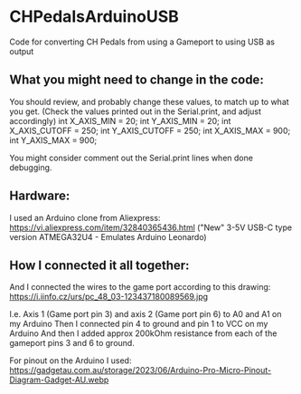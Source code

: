 # CHPedalsArduinoUSB
Code for converting CH Pedals from using a Gameport to using USB as output

What you might need to change in the code:
-----------------------------------------
You should review, and probably change these values, to match up to what you get.
(Check the values printed out in the Serial.print, and adjust accordingly)
int X_AXIS_MIN = 20;
int Y_AXIS_MIN = 20;
int X_AXIS_CUTOFF = 250;
int Y_AXIS_CUTOFF = 250;
int X_AXIS_MAX = 900;
int Y_AXIS_MAX = 900;

You might consider comment out the Serial.print lines when done debugging.

Hardware:
---------
I used an Arduino clone from Aliexpress:
https://vi.aliexpress.com/item/32840365436.html
("New" 3-5V USB-C type version ATMEGA32U4 - Emulates Arduino Leonardo)

How I connected it all together:
--------------------------------
And I connected the wires to the game port according to this drawing:
https://i.iinfo.cz/urs/pc_48_03-123437180089569.jpg

I.e. Axis 1 (Game port pin 3) and axis 2 (Game port pin 6) to A0 and A1 on my Arduino
Then I connected pin 4 to ground and pin 1 to VCC on my Arduino
And then I added approx 200kOhm resistance from each of the gameport pins 3 and 6 to ground.

For pinout on the Arduino I used: 
https://gadgetau.com.au/storage/2023/06/Arduino-Pro-Micro-Pinout-Diagram-Gadget-AU.webp
